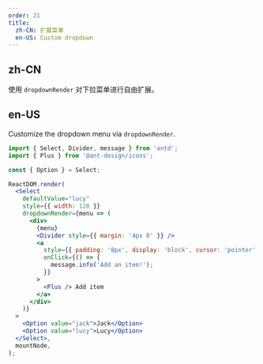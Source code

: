 ```yaml
---
order: 21
title:
  zh-CN: 扩展菜单
  en-US: Custom dropdown
---
```


## zh-CN

使用 `dropdownRender` 对下拉菜单进行自由扩展。

## en-US

Customize the dropdown menu via `dropdownRender`.

```jsx
import { Select, Divider, message } from 'antd';
import { Plus } from '@ant-design/icons';

const { Option } = Select;

ReactDOM.render(
  <Select
    defaultValue="lucy"
    style={{ width: 120 }}
    dropdownRender={menu => (
      <div>
        {menu}
        <Divider style={{ margin: '4px 0' }} />
        <a
          style={{ padding: '8px', display: 'block', cursor: 'pointer' }}
          onClick={() => {
            message.info('Add an item!');
          }}
        >
          <Plus /> Add item
        </a>
      </div>
    )}
  >
    <Option value="jack">Jack</Option>
    <Option value="lucy">Lucy</Option>
  </Select>,
  mountNode,
);
```

